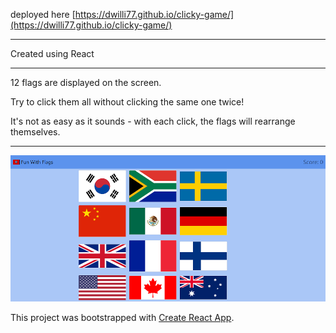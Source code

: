 deployed here [https://dwilli77.github.io/clicky-game/](https://dwilli77.github.io/clicky-game/)

***

Created using React

***

12 flags are displayed on the screen.

Try to click them all without clicking the same one twice!

It's not as easy as it sounds - with each click, the flags will rearrange themselves.

***

![screenshot](./screenshot.PNG "Clicky Game")



This project was bootstrapped with [Create React App](https://github.com/facebook/create-react-app).

